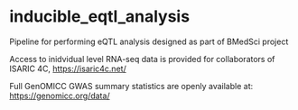# inducible_eqtl_analysis
Pipeline for performing eQTL analysis designed as part of BMedSci project

Access to inidvidual level RNA-seq data is provided for collaborators of ISARIC 4C, https://isaric4c.net/ 

Full GenOMICC GWAS summary statistics are openly available at: https://genomicc.org/data/
